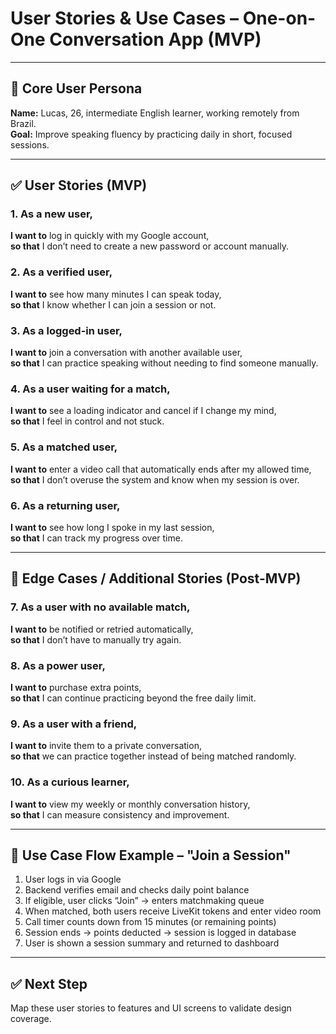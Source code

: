# User Stories & Use Cases – One-on-One Conversation App (MVP)

---

## 🎯 Core User Persona
**Name:** Lucas, 26, intermediate English learner, working remotely from Brazil.  
**Goal:** Improve speaking fluency by practicing daily in short, focused sessions.

---

## ✅ User Stories (MVP)

### 1. As a new user,  
**I want to** log in quickly with my Google account,  
**so that** I don’t need to create a new password or account manually.

### 2. As a verified user,  
**I want to** see how many minutes I can speak today,  
**so that** I know whether I can join a session or not.

### 3. As a logged-in user,  
**I want to** join a conversation with another available user,  
**so that** I can practice speaking without needing to find someone manually.

### 4. As a user waiting for a match,  
**I want to** see a loading indicator and cancel if I change my mind,  
**so that** I feel in control and not stuck.

### 5. As a matched user,  
**I want to** enter a video call that automatically ends after my allowed time,  
**so that** I don’t overuse the system and know when my session is over.

### 6. As a returning user,  
**I want to** see how long I spoke in my last session,  
**so that** I can track my progress over time.

---

## 🧠 Edge Cases / Additional Stories (Post-MVP)

### 7. As a user with no available match,  
**I want to** be notified or retried automatically,  
**so that** I don’t have to manually try again.

### 8. As a power user,  
**I want to** purchase extra points,  
**so that** I can continue practicing beyond the free daily limit.

### 9. As a user with a friend,  
**I want to** invite them to a private conversation,  
**so that** we can practice together instead of being matched randomly.

### 10. As a curious learner,  
**I want to** view my weekly or monthly conversation history,  
**so that** I can measure consistency and improvement.

---

## 📌 Use Case Flow Example – "Join a Session"

1. User logs in via Google  
2. Backend verifies email and checks daily point balance  
3. If eligible, user clicks “Join” → enters matchmaking queue  
4. When matched, both users receive LiveKit tokens and enter video room  
5. Call timer counts down from 15 minutes (or remaining points)  
6. Session ends → points deducted → session is logged in database  
7. User is shown a session summary and returned to dashboard

---

## ✅ Next Step
Map these user stories to features and UI screens to validate design coverage.

